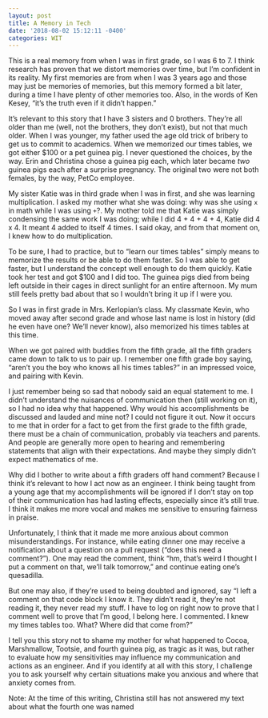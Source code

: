 ```yaml
---
layout: post
title: A Memory in Tech
date: '2018-08-02 15:12:11 -0400'
categories: WIT
---
```


This is a real memory from when I was in first grade, so I was 6 to 7. I think research has proven that we distort memories over time, but I’m confident in its reality. My first memories are from when I was 3 years ago and those may just be memories of memories, but this memory formed a bit later, during a time I have plenty of other memories too. Also, in the words of Ken Kesey, “it’s the truth even if it didn’t happen.”  

It’s relevant to this story that I have 3 sisters and 0 brothers. They’re all older than me (well, not the brothers, they don’t exist), but not that much older. When I was younger, my father used the age old trick of bribery to get us to commit to academics. When we memorized our times tables, we got either $100 or a pet guinea pig. I never questioned the choices, by the way. Erin and Christina chose a guinea pig each, which later became *two* guinea pigs each after a surprise pregnancy. The original two were not both females, by the way, PetCo employee.

My sister Katie was in third grade when I was in first, and she was learning multiplication. I asked my mother what she was doing: why was she using `x` in math while I was using `+`?. My mother  told me that Katie was simply condensing the same work I was doing; while I did 4 + 4 + 4 + 4, Katie did 4 x 4. It meant 4 added to itself 4 times. I said okay, and from that moment on, I knew how to do multiplication.

To be sure, I had to practice, but to “learn our times tables” simply means to memorize the results or be able to do them faster. So I was able to get faster, but I understand the concept well enough to do them quickly. Katie took her test and got $100 and I did too. The guinea pigs died from being left outside in their cages in direct sunlight for an entire afternoon.  My mum still feels pretty bad about that so I wouldn’t bring it up if I were you.

So I was in first grade in Mrs. Kerlopian’s class. My classmate Kevin, who moved away after second grade and whose last name is lost in history (did he even have one? We’ll never know), also memorized his times tables at this time. 

When we got paired with buddies from the fifth grade, all the fifth graders came down to talk to us to pair up. I remember one fifth grade boy saying, “aren’t you the boy who knows all his times tables?” in an impressed voice, and pairing with Kevin.

I just remember being so sad that nobody said an equal statement to me. I didn’t understand the nuisances of communication then (still working on it), so I had no idea why that happened. Why would his accomplishments be discussed and lauded and mine not? I could not figure it out. Now it occurs to me that in order for a fact to get from the first grade to the fifth grade, there must be a chain of communication, probably via teachers and parents. And people are generally more open to hearing and remembering statements that align with their expectations. And maybe they simply didn’t expect mathematics of me.

Why did I bother to write about a fifth graders off hand comment? Because I think it’s relevant to how I act now as an engineer. I think being taught from a young age that my accomplishments will be ignored if I don’t stay on top of their communication has had lasting effects, especially since it’s still true. I think it makes me more vocal and makes me sensitive to ensuring fairness in praise. 

Unfortunately, I think that it made me more anxious about common misunderstandings. For instance, while eating dinner one may receive a notification about a question on a pull request (“does this need a comment?”). One may read the comment, think “hm, that’s weird I thought I put a comment on that, we’ll talk tomorrow,” and continue eating one’s quesadilla. 

But one may also, if they’re used to being doubted and ignored,  say “I left a comment on that code block I know it. They didn’t read it, they’re not reading it, they never read my stuff. I have to log on right now to prove that I comment well to prove that I’m good, I belong here. I commented. I knew my times tables too. What? Where did that come from?”

I tell you this story not to shame my mother for what happened to Cocoa, Marshmallow, Tootsie, and fourth guinea pig, as tragic as it was, but rather to evaluate how my sensitivities may influence my communication and actions as an engineer. And if you identify at all with this story, I challenge you to ask yourself why certain situations make you anxious and where that anxiety comes from.

Note: At the time of this writing, Christina still has not answered my text about what the fourth one was named
